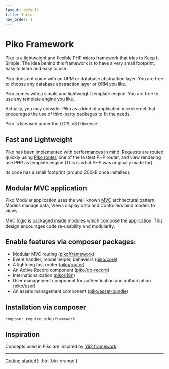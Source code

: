 ```yaml
---
layout: default
title: Intro
nav_order: 1
---
```


# Piko Framework

Piko is a lightweight and flexible PHP micro framework that tries to Keep It Simple. The idea behind this framework is 
to have a very small footprint, easy to learn and easy to use.

Piko does not come with an ORM or database abstraction layer. You are free to choose any database abstraction layer 
or ORM you like.

Piko comes with a simple and lightweight template engine. You are free to use any template engine you like.

Actually, you may consider Piko as a kind of application microkernel that encourages the use of third-party 
packages to fit the needs.

Piko is licensed under the LGPL v3.0 license.

## Fast and Lightweight

Piko has been implemented with performances in mind. Requests are routed quickly using 
[Piko router](https://github.com/piko-framework/router), one of the fastest PHP router, and view rendering use 
PHP as template engine (This is what PHP was originally made for).

Its code has a small footprint (around 200kB once installed).

## Modular MVC application

Piko Modular application uses the well known [MVC](https://en.wikipedia.org/wiki/Model%E2%80%93view%E2%80%93controller) 
architectural pattern. Models manage data, Views display data and Controllers bind models to views.

MVC logic is packaged inside modules which compose the application.
This design encourages code re-usability and modularity.

## Enable features via composer packages:

- Modular MVC routing ([piko/framework](https://packagist.org/packages/piko/framework))
- Event handler, model helper, behaviors ([piko/core](https://packagist.org/packages/piko/core))
- A lightning fast router ([piko/router](https://packagist.org/packages/piko/router))
- An Active Record component ([piko/db-record](https://packagist.org/packages/piko/db-record))
- Internationalization ([piko/i18n](https://packagist.org/packages/piko/i18n))
- User management component for authentication and authorization ([piko/user](https://packagist.org/packages/piko/user))
- An assets management component ([piko/asset-bundle](https://packagist.org/packages/piko/asset-bundle))

## Installation via composer

```bash
composer require piko/framework
```

## Inspiration

Concepts used in Piko are inspired by [Yii2 framework](https://www.yiiframework.com/).

-----

[Getting started](getting-started.md){: .btn .btn-orange }
